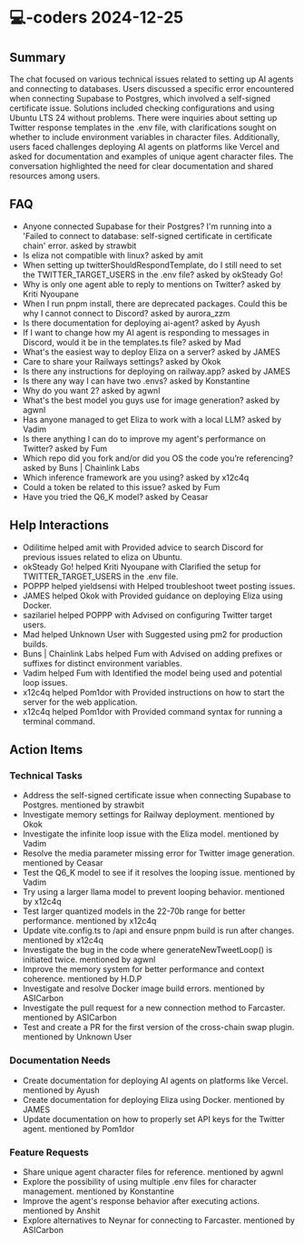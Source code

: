 # 💻-coders 2024-12-25

## Summary
The chat focused on various technical issues related to setting up AI agents and connecting to databases. Users discussed a specific error encountered when connecting Supabase to Postgres, which involved a self-signed certificate issue. Solutions included checking configurations and using Ubuntu LTS 24 without problems. There were inquiries about setting up Twitter response templates in the .env file, with clarifications sought on whether to include environment variables in character files. Additionally, users faced challenges deploying AI agents on platforms like Vercel and asked for documentation and examples of unique agent character files. The conversation highlighted the need for clear documentation and shared resources among users.

## FAQ
- Anyone connected Supabase for their Postgres? I'm running into a 'Failed to connect to database: self-signed certificate in certificate chain' error. asked by strawbit
- Is eliza not compatible with linux? asked by amit
- When setting up twitterShouldRespondTemplate, do I still need to set the TWITTER_TARGET_USERS in the .env file? asked by okSteady Go!
- Why is only one agent able to reply to mentions on Twitter? asked by Kriti Nyoupane
- When I run pnpm install, there are deprecated packages. Could this be why I cannot connect to Discord? asked by aurora_zzm
- Is there documentation for deploying ai-agent? asked by Ayush
- If I want to change how my AI agent is responding to messages in Discord, would it be in the templates.ts file? asked by Mad
- What's the easiest way to deploy Eliza on a server? asked by JAMES
- Care to share your Railways settings? asked by Okok
- Is there any instructions for deploying on railway.app? asked by JAMES
- Is there any way I can have two .envs? asked by Konstantine
- Why do you want 2? asked by agwnl
- What's the best model you guys use for image generation? asked by agwnl
- Has anyone managed to get Eliza to work with a local LLM? asked by Vadim
- Is there anything I can do to improve my agent's performance on Twitter? asked by Fum
- Which repo did you fork and/or did you OS the code you’re referencing? asked by Buns | Chainlink Labs
- Which inference framework are you using? asked by x12c4q
- Could a token be related to this issue? asked by Fum
- Have you tried the Q6_K model? asked by Ceasar

## Help Interactions
- Odilitime helped amit with Provided advice to search Discord for previous issues related to eliza on Ubuntu.
- okSteady Go! helped Kriti Nyoupane with Clarified the setup for TWITTER_TARGET_USERS in the .env file.
- POPPP helped yieldsensi with Helped troubleshoot tweet posting issues.
- JAMES helped Okok with Provided guidance on deploying Eliza using Docker.
- sazilariel helped POPPP with Advised on configuring Twitter target users.
- Mad helped Unknown User with Suggested using pm2 for production builds.
- Buns | Chainlink Labs helped Fum with Advised on adding prefixes or suffixes for distinct environment variables.
- Vadim helped Fum with Identified the model being used and potential loop issues.
- x12c4q helped Pom1dor with Provided instructions on how to start the server for the web application.
- x12c4q helped Pom1dor with Provided command syntax for running a terminal command.

## Action Items

### Technical Tasks
- Address the self-signed certificate issue when connecting Supabase to Postgres. mentioned by strawbit
- Investigate memory settings for Railway deployment. mentioned by Okok
- Investigate the infinite loop issue with the Eliza model. mentioned by Vadim
- Resolve the media parameter missing error for Twitter image generation. mentioned by Ceasar
- Test the Q6_K model to see if it resolves the looping issue. mentioned by Vadim
- Try using a larger llama model to prevent looping behavior. mentioned by x12c4q
- Test larger quantized models in the 22-70b range for better performance. mentioned by x12c4q
- Update vite.config.ts to /api and ensure pnpm build is run after changes. mentioned by x12c4q
- Investigate the bug in the code where generateNewTweetLoop() is initiated twice. mentioned by agwnl
- Improve the memory system for better performance and context coherence. mentioned by H.D.P
- Investigate and resolve Docker image build errors. mentioned by ASICarbon
- Investigate the pull request for a new connection method to Farcaster. mentioned by ASICarbon
- Test and create a PR for the first version of the cross-chain swap plugin. mentioned by Unknown User

### Documentation Needs
- Create documentation for deploying AI agents on platforms like Vercel. mentioned by Ayush
- Create documentation for deploying Eliza using Docker. mentioned by JAMES
- Update documentation on how to properly set API keys for the Twitter agent. mentioned by Pom1dor

### Feature Requests
- Share unique agent character files for reference. mentioned by agwnl
- Explore the possibility of using multiple .env files for character management. mentioned by Konstantine
- Improve the agent's response behavior after executing actions. mentioned by Anshit
- Explore alternatives to Neynar for connecting to Farcaster. mentioned by ASICarbon
